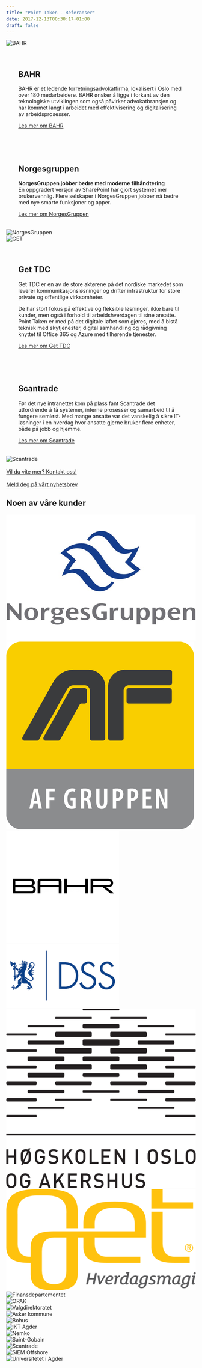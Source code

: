 ```yaml
---
title: "Point Taken - Referanser"
date: 2017-12-13T00:30:17+01:00
draft: false
---
```


<div class="container">
    <div class="row">
        <div class="col-md-12 content-case mt-4 mb-4">
            <div class="row no-gutters">
                <div class="col-md-12 col-lg-6"><img class="img-fluid" src="/img/bahr-diplom.jpg" alt="BAHR" /></div>
                <div class="col-md-12 col-lg-6" style="padding:2rem">
                    <div class="heading">
                        <h2>BAHR</h2>
                    </div>
                    <p>BAHR er et ledende forretningsadvokatfirma, lokalisert i Oslo med over 180 medarbeidere. BAHR ønsker å ligge i forkant av den teknologiske utviklingen som også påvirker advokatbransjen og har kommet langt i arbeidet med effektivisering og digitalisering av arbeidsprosesser.</p>
                    <a class="btn btn-primary btn-out" href="/bahr" role="button">Les mer om BAHR</a>
                </div>
            </div>
        </div>
        <div class="col-md-12 content-case mt-4 mb-4">
            <div class="row no-gutters">
                <div class="col-md-12 col-lg-6" style="padding:2rem">
                    <div class="heading">
                        <h2>Norgesgruppen</h2>
                    </div>
                    <p><strong>NorgesGruppen jobber bedre med moderne filhåndtering</strong><br>
                    En oppgradert versjon av SharePoint har gjort systemet mer brukervennlig. Flere selskaper i NorgesGruppen jobber nå bedre med nye smarte funksjoner og apper.</p>
                    <a class="btn btn-primary btn-out" href="/blog/2018/04/15/norgesgruppen-jobber-bedre-med-moderne-filhandtering/" role="button">Les mer om NorgesGruppen</a>
                </div>            
                <div class="col-md-12 col-lg-6"><img class="img-fluid" src="/img/ng-lastebil.jpg" alt="NorgesGruppen" /></div>
            </div>
        </div>
        <div class="col-md-12 content-case mt-4 mb-4">
            <div class="row no-gutters">
                <div class="col-md-12 col-lg-6"><img class="img-fluid" src="/img/get_tdc.jpg" alt="GET" /></div>
                <div class="col-md-12 col-lg-6" style="padding:2rem">
                    <div class="heading">
                        <h2>Get TDC</h2>
                    </div>
                    <p>Get TDC er en av de store aktørene på det nordiske markedet som leverer kommunikasjonsløsninger og drifter infrastruktur for store private og offentlige virksomheter.</p>
                    <p>De har stort fokus på effektive og fleksible løsninger, ikke bare til kunder, men også i forhold til arbeidshverdagen til sine ansatte. Point Taken er med på det digitale løftet som gjøres, med å bistå teknisk med skytjenester, digital samhandling og rådgivning knyttet til Office 365 og Azure med tilhørende tjenester.</p>
                    <a class="btn btn-primary btn-out" href="/get" role="button">Les mer om Get TDC</a>
                </div>
            </div>
        </div>  
        <div class="col-md-12 content-case mt-4 mb-4">
            <div class="row no-gutters">
                <div class="col-md-12 col-lg-6" style="padding:2rem">
                    <div class="heading">
                        <h2>Scantrade</h2>
                    </div>
                    <p>Før det nye intranettet kom på plass fant Scantrade det utfordrende å få systemer, interne prosesser og samarbeid til å fungere sømløst. Med mange ansatte var det vanskelig å sikre IT-løsninger i en hverdag hvor ansatte gjerne bruker flere enheter, både på jobb og hjemme.</p>
                    <a class="btn btn-primary btn-out" href="/scantrade" role="button">Les mer om Scantrade</a>
                </div>            
                <div class="col-md-12 col-lg-6"><img class="img-fluid" src="/img/scantrade-intranett.jpg" alt="Scantrade" /></div>
            </div>
        </div>
<div class="col">
<br>
    <a class="btn btn-primary btn-full" href="/contact/" role="button">Vil du vite mer? Kontakt oss!</a>
                        <br><br>
                        <a class="btn btn-primary btn-full" href="/samtykke-nyhetsbrev/" role="button">Meld deg på vårt nyhetsbrev</a>
</div>  
    </div>
</div>

   
<!-- Kunder -->
<div class="container">
<div class="row customers">
    <div class="col-12 heading text-center">
        <h2 class="mt-5 mb-5">Noen av våre kunder</h2>
    </div>
<div class="col-xs-6 col-sm-6 col-md-3 col-lg-2 item mx-auto">
<img src="/img/clients/norgesgruppen-logo.png" alt="Norgesgruppen" class="img-fluid mx-auto">
</div>

<div class="col-xs-6 col-sm-6 col-md-3 col-lg-2 item mx-auto">
<img src="/img/clients/afgruppen-logo.png" alt="AF Gruppen" class="img-fluid mx-auto">
</div>

<div class="col-xs-6col-sm-6 col-md-3 col-lg-2 item">
<img src="/img/clients/bahr-logo.png" alt="BAHR" class="img-fluid mx-auto">
</div>

<div class="col-xs-6 col-sm-6 col-md-3 col-lg-2 item mx-auto">
<img src="/img/clients/dss-logo.png" alt="DSS" class="img-fluid mx-auto">
</div>

<div class="col-xs-6 col-sm-6 col-md-3 col-lg-2 item mx-auto">
<img src="/img/clients/hio-logo.png" alt="Høiskolen i Oslo og Akershus" class="img-fluid mx-auto">
</div>

<div class="col-sm-6 col-md-3 col-lg-2 item">
<img src="/img/clients/get-logo.png" alt="GET" class="img-fluid mx-auto">
</div>

<div class="col-sm-6 col-md-3 col-lg-2 item">
<img src="/img/clients/findep.png" alt="Finansdepartementet" class="img-fluid mx-auto">
</div>

<div class="col-sm-6 col-md-3 col-lg-2 item">
<img src="/img/clients/opak.png" alt="OPAK" class="img-fluid mx-auto">
</div>

<div class="col-sm-6 col-md-3 col-lg-2 item">
<img src="/img/clients/valg.png" alt="Valgdirektoratet" class="img-fluid mx-auto">
</div>

<div class="col-sm-6 col-md-3 col-lg-2 item">
<img src="/img/clients/Asker.png" alt="Asker kommune" class="img-fluid mx-auto">
</div>

<div class="col-sm-6 col-md-3 col-lg-2 item">
<img src="/img/clients/Bohus.png" alt="Bohus" class="img-fluid mx-auto">
</div>

<div class="col-sm-6 col-md-3 col-lg-2 item">
<img src="/img/clients/iktAgder.png" alt="IKT Agder" class="img-fluid mx-auto">
</div>

<div class="col-sm-6 col-md-3 col-lg-2 item">
<img src="/img/clients/Nemko.png" alt="Nemko" class="img-fluid mx-auto">
</div>

<div class="col-sm-6 col-md-3 col-lg-2 item">
<img src="/img/clients/Sain-Gobain.png" alt="Saint-Gobain" class="img-fluid mx-auto">
</div>

<div class="col-sm-6 col-md-3 col-lg-2 item">
<img src="/img/clients/scantrade-logo.png" alt="Scantrade" class="img-fluid mx-auto">
</div>

<div class="col-sm-6 col-md-3 col-lg-2 item">
<img src="/img/clients/SIEM.png" alt="SIEM Offshore" class="img-fluid mx-auto">
</div>

<div class="col-sm-6 col-md-3 col-lg-2 item">
<img src="/img/clients/UiA.png" alt="Universitetet i Agder" class="img-fluid mx-auto">
</div>


</div>
</div>
